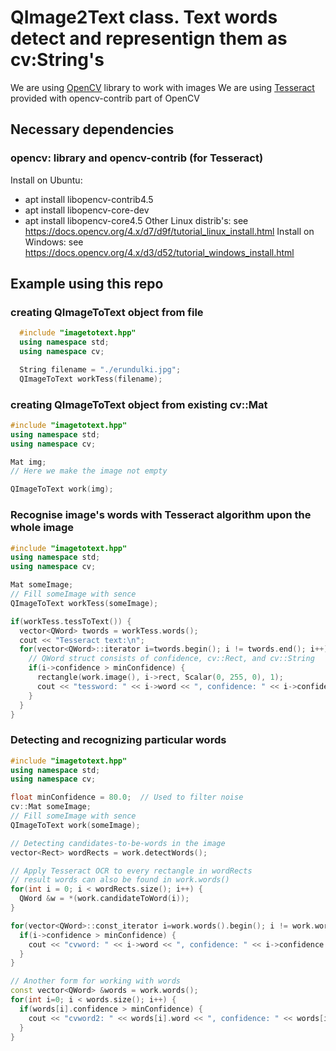 # QImage2Text class. Text words detect and representign them as cv:String's
We are using [OpenCV](https://opencv.org/) library to work with images
We are using [Tesseract](https://github.com/tesseract-ocr/tesseract) provided with opencv-contrib part of OpenCV 
## Necessary dependencies
### opencv: library and opencv-contrib (for Tesseract)
Install on Ubuntu:
  - apt install libopencv-contrib4.5
  - apt install libopencv-core-dev
  - apt install libopencv-core4.5
Other Linux distrib's:
  see https://docs.opencv.org/4.x/d7/d9f/tutorial_linux_install.html
Install on Windows:
  see https://docs.opencv.org/4.x/d3/d52/tutorial_windows_install.html

## Example using this repo

### creating QImageToText object from file
```c++
  #include "imagetotext.hpp"
  using namespace std;
  using namespace cv;

  String filename = "./erundulki.jpg";
  QImageToText workTess(filename);
```
### creating QImageToText object from existing cv::Mat
  ```c++
  #include "imagetotext.hpp"
  using namespace std;
  using namespace cv;

  Mat img;
  // Here we make the image not empty

  QImageToText work(img);
  ```
### Recognise image's words with Tesseract algorithm upon the whole image
  ```c++
  #include "imagetotext.hpp"
  using namespace std;
  using namespace cv;

  Mat someImage;
  // Fill someImage with sence
  QImageToText workTess(someImage);

  if(workTess.tessToText()) {
    vector<QWord> twords = workTess.words();
    cout << "Tesseract text:\n";
    for(vector<QWord>::iterator i=twords.begin(); i != twords.end(); i++) {
      // QWord struct consists of confidence, cv::Rect, and cv::String 
      if(i->confidence > minConfidence) {
        rectangle(work.image(), i->rect, Scalar(0, 255, 0), 1);
        cout << "tessword: " << i->word << ", confidence: " << i->confidence << ", rect: " << i->rect << endl;
      }
    }
  }
  ```
### Detecting and recognizing particular words
  ```c++
  #include "imagetotext.hpp"
  using namespace std;
  using namespace cv;

  float minConfidence = 80.0;  // Used to filter noise
  cv::Mat someImage;
  // Fill someImage with sence
  QImageToText work(someImage);

  // Detecting candidates-to-be-words in the image
  vector<Rect> wordRects = work.detectWords();

  // Apply Tesseract OCR to every rectangle in wordRects
  // result words can also be found in work.words()
  for(int i = 0; i < wordRects.size(); i++) {
    QWord &w = *(work.candidateToWord(i));
  }

  for(vector<QWord>::const_iterator i=work.words().begin(); i != work.words().end(); i++) {
    if(i->confidence > minConfidence) {
      cout << "cvword: " << i->word << ", confidence: " << i->confidence << ", rect: " << i->rect << endl;
    }
  }

  // Another form for working with words
  const vector<QWord> &words = work.words();
  for(int i=0; i < words.size(); i++) {
    if(words[i].confidence > minConfidence) {
      cout << "cvword2: " << words[i].word << ", confidence: " << words[i].confidence << ", rect: " << words[i].rect << endl;
    }
  }
  ```
